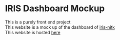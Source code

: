 # IRIS Dashboard Mockup

This is a purely front end project  
This website is a mock up of the dashboard of [iris-nitk](https://iris.nitk.ac.in/hrms/)  
This website is hosted [here](https://iris-dashboard.glitch.me/)
